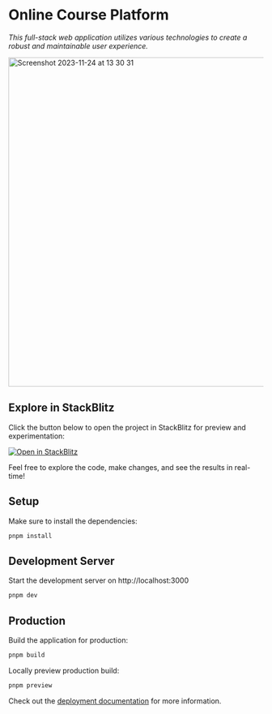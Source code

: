 # Online Course Platform

*This full-stack web application utilizes various technologies to create a robust and maintainable user experience.*

<img src="https://github.com/denys-petryniak/course-platform/assets/16530588/ce8f9354-b28e-4a9c-af72-5ab380294261" alt="Screenshot 2023-11-24 at 13 30 31" width="650">

## Explore in StackBlitz

Click the button below to open the project in StackBlitz for preview and experimentation:

[![Open in StackBlitz](https://developer.stackblitz.com/img/open_in_stackblitz.svg)](https://stackblitz.com/github/denys-petryniak/course-platform)

Feel free to explore the code, make changes, and see the results in real-time!

## Setup

Make sure to install the dependencies:

```bash
pnpm install
```

## Development Server

Start the development server on http://localhost:3000

```bash
pnpm dev
```

## Production

Build the application for production:

```bash
pnpm build
```

Locally preview production build:

```bash
pnpm preview
```

Check out the [deployment documentation](https://nuxt.com/docs/getting-started/deployment) for more information.
